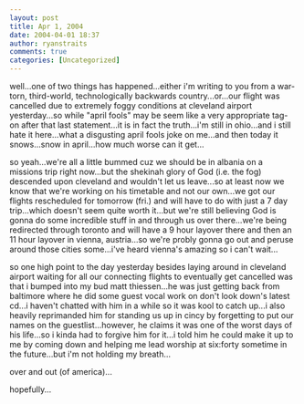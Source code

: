 ```yaml
---
layout: post
title: Apr 1, 2004
date: 2004-04-01 18:37
author: ryanstraits
comments: true
categories: [Uncategorized]
---
```

well...one of two things has happened...either i'm writing to you from a war-torn, third-world, technologically backwards country...or...our flight was cancelled due to extremely foggy conditions at cleveland airport yesterday...so while "april fools" may be seem like a very appropriate tag-on after that last statement...it is in fact the truth...i'm still in ohio...and i still hate it here...what a disgusting april fools joke on me...and then today it snows...snow in april...how much worse can it get...

so yeah...we're all a little bummed cuz we should be in albania on a missions trip right now...but the shekinah glory of God (i.e. the fog) descended upon cleveland and wouldn't let us leave...so at least now we know that we're working on his timetable and not our own...we got our flights rescheduled for tomorrow (fri.) and will have to do with just a 7 day trip...which doesn't seem quite worth it...but we're still believing God is gonna do some incredible stuff in and through us over there...we're being redirected through toronto and will have a 9 hour layover there and then an 11 hour layover in vienna, austria...so we're probly gonna go out and peruse around those cities some...i've heard vienna's amazing so i can't wait...

so one high point to the day yesterday besides laying around in cleveland airport waiting for all our connecting flights to eventually get cancelled was that i bumped into my bud matt thiessen...he was just getting back from baltimore where he did some guest vocal work on don't look down's latest cd...i haven't chatted with him in a while so it was kool to catch up...i also heavily reprimanded him for standing us up in cincy by forgetting to put our names on the guestlist...however, he claims it was one of the worst days of his life...so i kinda had to forgive him for it...i told him he could make it up to me by coming down and helping me lead worship at six:forty sometime in the future...but i'm not holding my breath...

over and out (of america)...

hopefully...
